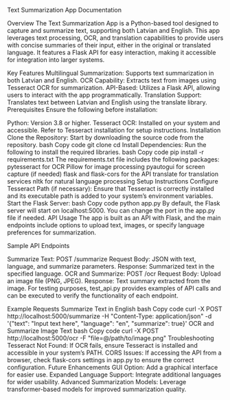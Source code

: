 Text Summarization App Documentation

Overview
The Text Summarization App is a Python-based tool designed to capture and summarize text, supporting both Latvian and English. This app leverages text processing, OCR, and translation capabilities to provide users with concise summaries of their input, either in the original or translated language. It features a Flask API for easy interaction, making it accessible for integration into larger systems.

Key Features
Multilingual Summarization: Supports text summarization in both Latvian and English.
OCR Capability: Extracts text from images using Tesseract OCR for summarization.
API-Based: Utilizes a Flask API, allowing users to interact with the app programmatically.
Translation Support: Translates text between Latvian and English using the translate library.
Prerequisites
Ensure the following before installation:

Python: Version 3.8 or higher.
Tesseract OCR: Installed on your system and accessible. Refer to Tesseract installation for setup instructions.
Installation
Clone the Repository: Start by downloading the source code from the repository.
bash
Copy code
git clone <repository-url>
cd <repository-directory>
Install Dependencies: Run the following to install the required libraries.
bash
Copy code
pip install -r requirements.txt
The requirements.txt file includes the following packages:
pytesseract for OCR
Pillow for image processing
pyautogui for screen capture (if needed)
flask and flask-cors for the API
translate for translation services
nltk for natural language processing
Setup Instructions
Configure Tesseract Path (if necessary): Ensure that Tesseract is correctly installed and its executable path is added to your system’s environment variables.
Start the Flask Server:
bash
Copy code
python app.py
By default, the Flask server will start on localhost:5000. You can change the port in the app.py file if needed.
API Usage
The app is built as an API with Flask, and the main endpoints include options to upload text, images, or specify language preferences for summarization.

Sample API Endpoints

Summarize Text: POST /summarize
Request Body: JSON with text, language, and summarize parameters.
Response: Summarized text in the specified language.
OCR and Summarize: POST /ocr
Request Body: Upload an image file (PNG, JPEG).
Response: Text summary extracted from the image.
For testing purposes, test_api.py provides examples of API calls and can be executed to verify the functionality of each endpoint.

Example Requests
Summarize Text in English
bash
Copy code
curl -X POST http://localhost:5000/summarize -H "Content-Type: application/json" -d '{"text": "Input text here", "language": "en", "summarize": true}'
OCR and Summarize Image Text
bash
Copy code
curl -X POST http://localhost:5000/ocr -F "file=@/path/to/image.png"
Troubleshooting
Tesseract Not Found: If OCR fails, ensure Tesseract is installed and accessible in your system’s PATH.
CORS Issues: If accessing the API from a browser, check flask-cors settings in app.py to ensure the correct configuration.
Future Enhancements
GUI Option: Add a graphical interface for easier use.
Expanded Language Support: Integrate additional languages for wider usability.
Advanced Summarization Models: Leverage transformer-based models for improved summarization quality.
